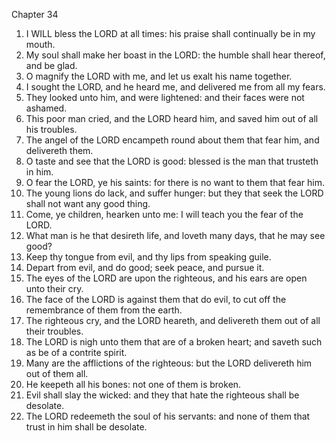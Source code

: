 

Chapter 34

1. I WILL bless the LORD at all times: his praise shall continually be in my mouth.
2. My soul shall make her boast in the LORD: the humble shall hear thereof, and be glad.
3. O magnify the LORD with me, and let us exalt his name together.
4. I sought the LORD, and he heard me, and delivered me from all my fears.
5. They looked unto him, and were lightened: and their faces were not ashamed.
6. This poor man cried, and the LORD heard him, and saved him out of all his troubles.
7. The angel of the LORD encampeth round about them that fear him, and delivereth them.
8. O taste and see that the LORD is good: blessed is the man that trusteth in him.
9. O fear the LORD, ye his saints: for there is no want to them that fear him.
10. The young lions do lack, and suffer hunger: but they that seek the LORD shall not want any good thing.
11. Come, ye children, hearken unto me: I will teach you the fear of the LORD.
12. What man is he that desireth life, and loveth many days, that he may see good?
13. Keep thy tongue from evil, and thy lips from speaking guile.
14. Depart from evil, and do good; seek peace, and pursue it.
15. The eyes of the LORD are upon the righteous, and his ears are open unto their cry.
16. The face of the LORD is against them that do evil, to cut off the remembrance of them from the earth.
17. The righteous cry, and the LORD heareth, and delivereth them out of all their troubles.
18. The LORD is nigh unto them that are of a broken heart; and saveth such as be of a contrite spirit.
19. Many are the afflictions of the righteous: but the LORD delivereth him out of them all.
20. He keepeth all his bones: not one of them is broken.
21. Evil shall slay the wicked: and they that hate the righteous shall be desolate.
22. The LORD redeemeth the soul of his servants: and none of them that trust in him shall be desolate.

